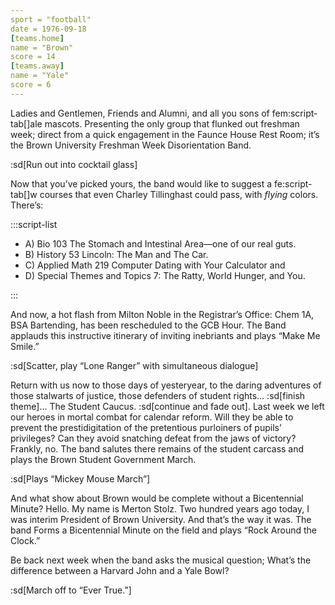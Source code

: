 ```yaml
---
sport = "football"
date = 1976-09-18
[teams.home]
name = "Brown"
score = 14
[teams.away]
name = "Yale"
score = 6
---
```


Ladies and Gentlemen, Friends and Alumni, and all you sons of fem:script-tab[]ale mascots. Presenting the only group that flunked out freshman week; direct from a quick engagement in the Faunce House Rest Room; it’s the Brown University Freshman Week Disorientation Band.

:sd[Run out into cocktail glass]

Now that you’ve picked yours, the band would like to suggest a fe:script-tab[]w courses that even Charley Tillinghast could pass, with _flying_ colors. There’s:

:::script-list

- A) Bio 103 The Stomach and Intestinal Area—one of our real guts.
- B) History 53 Lincoln: The Man and The Car.
- C) Applied Math 219 Computer Dating with Your Calculator and
- D) Special Themes and Topics 7: The Ratty, World Hunger, and You.

:::

And now, a hot flash from Milton Noble in the Registrar’s Office: Chem 1A, BSA Bartending, has been rescheduled to the GCB Hour. The Band applauds this instructive itinerary of inviting inebriants and plays “Make Me Smile.”

:sd[Scatter, play “Lone Ranger” with simultaneous dialogue]

Return with us now to those days of yesteryear, to the daring adventures of those stalwarts of justice, those defenders of student rights… :sd[finish theme]… The Student Caucus. :sd[continue and fade out]. Last week we left our heroes in mortal combat for calendar reform. Will they be able to prevent the prestidigitation of the pretentious purloiners of pupils’ privileges? Can they avoid snatching defeat from the jaws of victory? Frankly, no. The band salutes there remains of the student carcass and plays the Brown Student Government March.

:sd[Plays “Mickey Mouse March”]

And what show about Brown would be complete without a Bicentennial Minute? Hello. My name is Merton Stolz. Two hundred years ago today, I was interim President of Brown University. And that’s the way it was. The band Forms a Bicentennial Minute on the field and plays “Rock Around the Clock.”

Be back next week when the band asks the musical question; What’s the difference between a Harvard John and a Yale Bowl?

:sd[March off to “Ever True.”]
